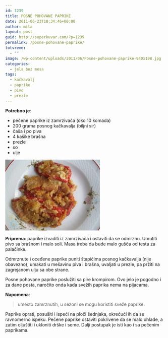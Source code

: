 ```yaml
---
id: 1239
title: POSNE POHOVANE PAPRIKE
date: 2011-06-23T10:34:46+00:00
author: mila
layout: post
guid: http://superkuvar.com/?p=1239
permalink: /posne-pohovane-paprike/
totvreme:
  - ""
image: /wp-content/uploads/2011/06/Posne-pohovane-paprike-940x198.jpg
categories:
  - jela bez mesa
tags:
  - kačkavalj
  - paprike
  - pivo
  - prezle
---
```

**Potrebno je**:

  * pečene paprike iz zamrzivača (oko 10 komada)
  * 200 grama posnog kačkavalja (biljni sir)
  * čaša i po piva
  * 4 kašike brašna
  * prezle
  * so
  * ulje

<img class="alignnone size-medium wp-image-3038" title="Posne pohovane paprike" src="/wp-content/uploads/2011/06/Posne-pohovane-paprike-300x225.jpg" alt="" width="300" height="225" /> 

**Priprema**: paprike izvaditi iz zamrzivača i ostaviti da se odmrznu. Umutiti pivo sa brašnom i malo soli. Masa treba da bude malo gušća od testa za palačinke.

Odmrznute i oceđene paprike puniti štapićima posnog kačkavalja (nije obavezno), umakati u mešavinu piva i brašna, uvaljati u prezle, pa pržiti na zagrejanom ulju sa obe strane.

Posne pohovane paprike poslužiti sa pire krompirom. Ovo jelo je pogodno i za dane posta, naročito onda kada svežih paprika nema na pijacama.

**Napomena**: 
> umesto zamrznutih, u sezoni se mogu koristiti sveže paprike.

Paprike oprati, posušiti i ispeći na ploči šednjaka, okrećući ih da se ravnomerno ispeku. Pečene paprike ostaviti pokrivene da se malo ohlade, a zatim oljuštiti i ukloniti drške i seme. Dalji postupak je isti kao i sa pečenim paprikama.